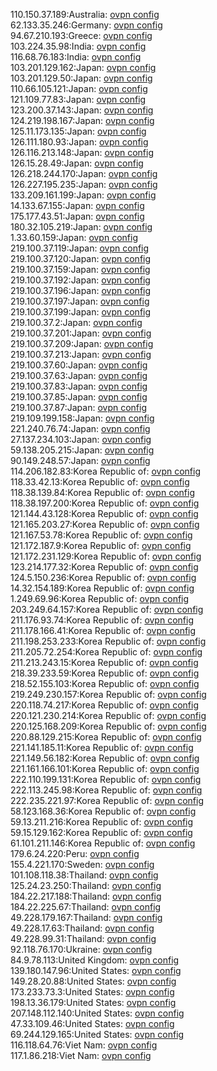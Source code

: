 110.150.37.189:Australia: [ovpn config](vpn/110_150_37_189.ovpn)  
62.133.35.246:Germany: [ovpn config](vpn/62_133_35_246.ovpn)  
94.67.210.193:Greece: [ovpn config](vpn/94_67_210_193.ovpn)  
103.224.35.98:India: [ovpn config](vpn/103_224_35_98.ovpn)  
116.68.76.183:India: [ovpn config](vpn/116_68_76_183.ovpn)  
103.201.129.162:Japan: [ovpn config](vpn/103_201_129_162.ovpn)  
103.201.129.50:Japan: [ovpn config](vpn/103_201_129_50.ovpn)  
110.66.105.121:Japan: [ovpn config](vpn/110_66_105_121.ovpn)  
121.109.77.83:Japan: [ovpn config](vpn/121_109_77_83.ovpn)  
123.200.37.143:Japan: [ovpn config](vpn/123_200_37_143.ovpn)  
124.219.198.167:Japan: [ovpn config](vpn/124_219_198_167.ovpn)  
125.11.173.135:Japan: [ovpn config](vpn/125_11_173_135.ovpn)  
126.111.180.93:Japan: [ovpn config](vpn/126_111_180_93.ovpn)  
126.116.213.148:Japan: [ovpn config](vpn/126_116_213_148.ovpn)  
126.15.28.49:Japan: [ovpn config](vpn/126_15_28_49.ovpn)  
126.218.244.170:Japan: [ovpn config](vpn/126_218_244_170.ovpn)  
126.227.195.235:Japan: [ovpn config](vpn/126_227_195_235.ovpn)  
133.209.161.199:Japan: [ovpn config](vpn/133_209_161_199.ovpn)  
14.133.67.155:Japan: [ovpn config](vpn/14_133_67_155.ovpn)  
175.177.43.51:Japan: [ovpn config](vpn/175_177_43_51.ovpn)  
180.32.105.219:Japan: [ovpn config](vpn/180_32_105_219.ovpn)  
1.33.60.159:Japan: [ovpn config](vpn/1_33_60_159.ovpn)  
219.100.37.119:Japan: [ovpn config](vpn/219_100_37_119.ovpn)  
219.100.37.120:Japan: [ovpn config](vpn/219_100_37_120.ovpn)  
219.100.37.159:Japan: [ovpn config](vpn/219_100_37_159.ovpn)  
219.100.37.192:Japan: [ovpn config](vpn/219_100_37_192.ovpn)  
219.100.37.196:Japan: [ovpn config](vpn/219_100_37_196.ovpn)  
219.100.37.197:Japan: [ovpn config](vpn/219_100_37_197.ovpn)  
219.100.37.199:Japan: [ovpn config](vpn/219_100_37_199.ovpn)  
219.100.37.2:Japan: [ovpn config](vpn/219_100_37_2.ovpn)  
219.100.37.201:Japan: [ovpn config](vpn/219_100_37_201.ovpn)  
219.100.37.209:Japan: [ovpn config](vpn/219_100_37_209.ovpn)  
219.100.37.213:Japan: [ovpn config](vpn/219_100_37_213.ovpn)  
219.100.37.60:Japan: [ovpn config](vpn/219_100_37_60.ovpn)  
219.100.37.63:Japan: [ovpn config](vpn/219_100_37_63.ovpn)  
219.100.37.83:Japan: [ovpn config](vpn/219_100_37_83.ovpn)  
219.100.37.85:Japan: [ovpn config](vpn/219_100_37_85.ovpn)  
219.100.37.87:Japan: [ovpn config](vpn/219_100_37_87.ovpn)  
219.109.199.158:Japan: [ovpn config](vpn/219_109_199_158.ovpn)  
221.240.76.74:Japan: [ovpn config](vpn/221_240_76_74.ovpn)  
27.137.234.103:Japan: [ovpn config](vpn/27_137_234_103.ovpn)  
59.138.205.215:Japan: [ovpn config](vpn/59_138_205_215.ovpn)  
90.149.248.57:Japan: [ovpn config](vpn/90_149_248_57.ovpn)  
114.206.182.83:Korea Republic of: [ovpn config](vpn/114_206_182_83.ovpn)  
118.33.42.13:Korea Republic of: [ovpn config](vpn/118_33_42_13.ovpn)  
118.38.139.84:Korea Republic of: [ovpn config](vpn/118_38_139_84.ovpn)  
118.38.197.200:Korea Republic of: [ovpn config](vpn/118_38_197_200.ovpn)  
121.144.43.128:Korea Republic of: [ovpn config](vpn/121_144_43_128.ovpn)  
121.165.203.27:Korea Republic of: [ovpn config](vpn/121_165_203_27.ovpn)  
121.167.53.78:Korea Republic of: [ovpn config](vpn/121_167_53_78.ovpn)  
121.172.187.9:Korea Republic of: [ovpn config](vpn/121_172_187_9.ovpn)  
121.172.231.129:Korea Republic of: [ovpn config](vpn/121_172_231_129.ovpn)  
123.214.177.32:Korea Republic of: [ovpn config](vpn/123_214_177_32.ovpn)  
124.5.150.236:Korea Republic of: [ovpn config](vpn/124_5_150_236.ovpn)  
14.32.154.189:Korea Republic of: [ovpn config](vpn/14_32_154_189.ovpn)  
1.249.69.96:Korea Republic of: [ovpn config](vpn/1_249_69_96.ovpn)  
203.249.64.157:Korea Republic of: [ovpn config](vpn/203_249_64_157.ovpn)  
211.176.93.74:Korea Republic of: [ovpn config](vpn/211_176_93_74.ovpn)  
211.178.166.41:Korea Republic of: [ovpn config](vpn/211_178_166_41.ovpn)  
211.198.253.233:Korea Republic of: [ovpn config](vpn/211_198_253_233.ovpn)  
211.205.72.254:Korea Republic of: [ovpn config](vpn/211_205_72_254.ovpn)  
211.213.243.15:Korea Republic of: [ovpn config](vpn/211_213_243_15.ovpn)  
218.39.233.59:Korea Republic of: [ovpn config](vpn/218_39_233_59.ovpn)  
218.52.155.103:Korea Republic of: [ovpn config](vpn/218_52_155_103.ovpn)  
219.249.230.157:Korea Republic of: [ovpn config](vpn/219_249_230_157.ovpn)  
220.118.74.217:Korea Republic of: [ovpn config](vpn/220_118_74_217.ovpn)  
220.121.230.214:Korea Republic of: [ovpn config](vpn/220_121_230_214.ovpn)  
220.125.168.209:Korea Republic of: [ovpn config](vpn/220_125_168_209.ovpn)  
220.88.129.215:Korea Republic of: [ovpn config](vpn/220_88_129_215.ovpn)  
221.141.185.11:Korea Republic of: [ovpn config](vpn/221_141_185_11.ovpn)  
221.149.56.182:Korea Republic of: [ovpn config](vpn/221_149_56_182.ovpn)  
221.161.166.101:Korea Republic of: [ovpn config](vpn/221_161_166_101.ovpn)  
222.110.199.131:Korea Republic of: [ovpn config](vpn/222_110_199_131.ovpn)  
222.113.245.98:Korea Republic of: [ovpn config](vpn/222_113_245_98.ovpn)  
222.235.221.97:Korea Republic of: [ovpn config](vpn/222_235_221_97.ovpn)  
58.123.168.36:Korea Republic of: [ovpn config](vpn/58_123_168_36.ovpn)  
59.13.211.216:Korea Republic of: [ovpn config](vpn/59_13_211_216.ovpn)  
59.15.129.162:Korea Republic of: [ovpn config](vpn/59_15_129_162.ovpn)  
61.101.211.146:Korea Republic of: [ovpn config](vpn/61_101_211_146.ovpn)  
179.6.24.220:Peru: [ovpn config](vpn/179_6_24_220.ovpn)  
155.4.221.170:Sweden: [ovpn config](vpn/155_4_221_170.ovpn)  
101.108.118.38:Thailand: [ovpn config](vpn/101_108_118_38.ovpn)  
125.24.23.250:Thailand: [ovpn config](vpn/125_24_23_250.ovpn)  
184.22.217.188:Thailand: [ovpn config](vpn/184_22_217_188.ovpn)  
184.22.225.67:Thailand: [ovpn config](vpn/184_22_225_67.ovpn)  
49.228.179.167:Thailand: [ovpn config](vpn/49_228_179_167.ovpn)  
49.228.17.63:Thailand: [ovpn config](vpn/49_228_17_63.ovpn)  
49.228.99.31:Thailand: [ovpn config](vpn/49_228_99_31.ovpn)  
92.118.76.170:Ukraine: [ovpn config](vpn/92_118_76_170.ovpn)  
84.9.78.113:United Kingdom: [ovpn config](vpn/84_9_78_113.ovpn)  
139.180.147.96:United States: [ovpn config](vpn/139_180_147_96.ovpn)  
149.28.20.88:United States: [ovpn config](vpn/149_28_20_88.ovpn)  
173.233.73.3:United States: [ovpn config](vpn/173_233_73_3.ovpn)  
198.13.36.179:United States: [ovpn config](vpn/198_13_36_179.ovpn)  
207.148.112.140:United States: [ovpn config](vpn/207_148_112_140.ovpn)  
47.33.109.46:United States: [ovpn config](vpn/47_33_109_46.ovpn)  
69.244.129.165:United States: [ovpn config](vpn/69_244_129_165.ovpn)  
116.118.64.76:Viet Nam: [ovpn config](vpn/116_118_64_76.ovpn)  
117.1.86.218:Viet Nam: [ovpn config](vpn/117_1_86_218.ovpn)  
